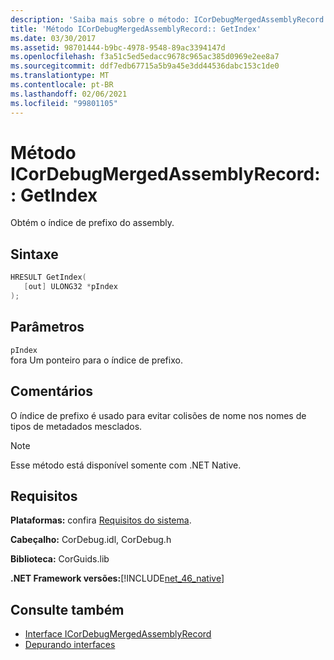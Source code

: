```yaml
---
description: 'Saiba mais sobre o método: ICorDebugMergedAssemblyRecord:: GetIndex'
title: 'Método ICorDebugMergedAssemblyRecord:: GetIndex'
ms.date: 03/30/2017
ms.assetid: 98701444-b9bc-4978-9548-89ac3394147d
ms.openlocfilehash: f3a51c5ed5edacc9678c965ac385d0969e2ee8a7
ms.sourcegitcommit: ddf7edb67715a5b9a45e3dd44536dabc153c1de0
ms.translationtype: MT
ms.contentlocale: pt-BR
ms.lasthandoff: 02/06/2021
ms.locfileid: "99801105"
---
```

# <a name="icordebugmergedassemblyrecordgetindex-method"></a>Método ICorDebugMergedAssemblyRecord:: GetIndex

Obtém o índice de prefixo do assembly.  
  
## <a name="syntax"></a>Sintaxe  
  
```cpp  
HRESULT GetIndex(  
   [out] ULONG32 *pIndex  
);  
```  
  
## <a name="parameters"></a>Parâmetros  

 `pIndex`  
 fora Um ponteiro para o índice de prefixo.  
  
## <a name="remarks"></a>Comentários  

 O índice de prefixo é usado para evitar colisões de nome nos nomes de tipos de metadados mesclados.  
  
> [!NOTE]
> Esse método está disponível somente com .NET Native.  
  
## <a name="requirements"></a>Requisitos  

 **Plataformas:** confira [Requisitos do sistema](../../get-started/system-requirements.md).  
  
 **Cabeçalho:** CorDebug.idl, CorDebug.h  
  
 **Biblioteca:** CorGuids.lib  
  
 **.NET Framework versões:**[!INCLUDE[net_46_native](../../../../includes/net-46-native-md.md)]  
  
## <a name="see-also"></a>Consulte também

- [Interface ICorDebugMergedAssemblyRecord](icordebugmergedassemblyrecord-interface.md)
- [Depurando interfaces](debugging-interfaces.md)

